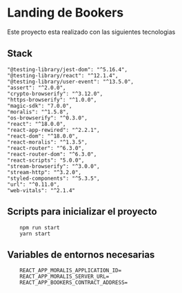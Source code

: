 # Landing de Bookers

Este proyecto esta realizado con las siguientes tecnologias

## Stack

    "@testing-library/jest-dom": "^5.16.4",
    "@testing-library/react": "^12.1.4",
    "@testing-library/user-event": "^13.5.0",
    "assert": "^2.0.0",
    "crypto-browserify": "^3.12.0",
    "https-browserify": "^1.0.0",
    "magic-sdk": "7.0.0",
    "moralis": "^1.5.8",
    "os-browserify": "^0.3.0",
    "react": "^18.0.0",
    "react-app-rewired": "^2.2.1",
    "react-dom": "^18.0.0",
    "react-moralis": "^1.3.5",
    "react-router": "^6.3.0",
    "react-router-dom": "^6.3.0",
    "react-scripts": "5.0.0",
    "stream-browserify": "^3.0.0",
    "stream-http": "^3.2.0",
    "styled-components": "^5.3.5",
    "url": "^0.11.0",
    "web-vitals": "^2.1.4"

## Scripts para inicializar el proyecto

```
    npm run start
    yarn start
```

## Variables de entornos necesarias

```
    REACT_APP_MORALIS_APPLICATION_ID=
    REACT_APP_MORALIS_SERVER_URL=
    REACT_APP_BOOKERS_CONTRACT_ADDRESS=
```
